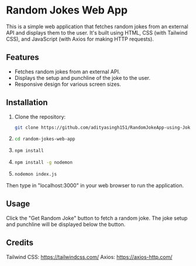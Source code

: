 # Random Jokes Web App

This is a simple web application that fetches random jokes from an external API and displays them to the user. It's built using HTML, CSS (with Tailwind CSS), and JavaScript (with Axios for making HTTP requests).

## Features

- Fetches random jokes from an external API.
- Displays the setup and punchline of the joke to the user.
- Responsive design for various screen sizes.

## Installation

1. Clone the repository:

   ```bash
   git clone https://github.com/adityasingh151/RandomJokeApp-using-JokeApi.git

2. ```bash
   cd random-jokes-web-app
3. ```bash
   npm install
4. ```bash
   npm install -g nodemon
5. ```bash
   nodemon index.js

Then type in "localhost:3000" in your web browser to run the application.
## Usage
Click the "Get Random Joke" button to fetch a random joke.
The joke setup and punchline will be displayed below the button.

## Credits
Tailwind CSS: https://tailwindcss.com/
Axios: https://axios-http.com/
